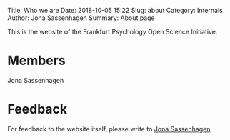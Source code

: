 Title: Who we are
Date: 2018-10-05 15:22
Slug: about
Category: Internals
Author: Jona Sassenhagen
Summary: About page

This is the website of the Frankfurt Psychology Open Science Initiative.

# Members

Jona Sassenhagen

# Feedback
For feedback to the website itself, please write to [Jona Sassenhagen](mailto:jona.sassenhagen@gmail.com)
